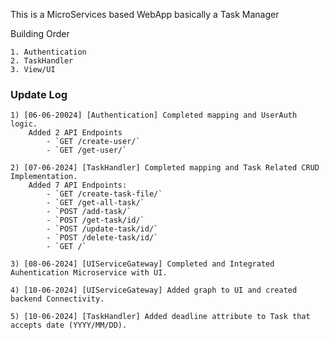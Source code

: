 This is a MicroServices based WebApp basically a Task Manager

Building Order

    1. Authentication
    2. TaskHandler
    3. View/UI


### Update Log
    1) [06-06-20024] [Authentication] Completed mapping and UserAuth logic.
        Added 2 API Endpoints
            - `GET /create-user/`  
            - `GET /get-user/`
            
    2) [07-06-2024] [TaskHandler] Completed mapping and Task Related CRUD Implementation.
        Added 7 API Endpoints:
            - `GET /create-task-file/`  
            - `GET /get-all-task/`  
            - `POST /add-task/`  
            - `POST /get-task/id/`  
            - `POST /update-task/id/`  
            - `POST /delete-task/id/`  
            - `GET /`

    3) [08-06-2024] [UIServiceGateway] Completed and Integrated Auhentication Microservice with UI.

    4) [10-06-2024] [UIServiceGateway] Added graph to UI and created backend Connectivity.

    5) [10-06-2024] [TaskHandler] Added deadline attribute to Task that accepts date (YYYY/MM/DD).

